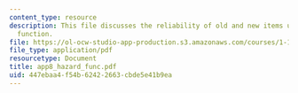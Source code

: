 ```yaml
---
content_type: resource
description: This file discusses the reliability of old and new items using the hazard
  function.
file: https://ol-ocw-studio-app-production.s3.amazonaws.com/courses/1-151-probability-and-statistics-in-engineering-spring-2005/447ebaa4f54b62422663cbde5e41b9ea_app8_hazard_func.pdf
file_type: application/pdf
resourcetype: Document
title: app8_hazard_func.pdf
uid: 447ebaa4-f54b-6242-2663-cbde5e41b9ea
---
```

